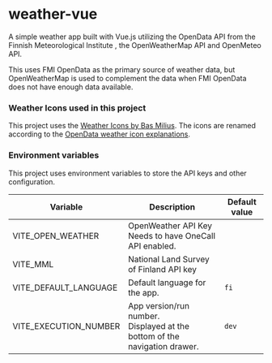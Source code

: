 # weather-vue

A simple weather app built with Vue.js utilizing the OpenData API from the Finnish Meteorological Institute
, the OpenWeatherMap API and OpenMeteo API.

This uses FMI OpenData as the primary source of weather data,
but OpenWeatherMap is used to complement the data when FMI OpenData does not have enough data available.

### Weather Icons used in this project

This project uses the [Weather Icons by Bas Milius](https://github.com/basmilius/weather-icons).
The icons are renamed according to the
[OpenData weather icon explanations](https://www.ilmatieteenlaitos.fi/latauspalvelun-pikaohje).

### Environment variables

This project uses environment variables to store the API keys and other configuration.  

| Variable              | Description                                                                   | Default value |
|-----------------------|-------------------------------------------------------------------------------|---------------|
| VITE_OPEN_WEATHER     | OpenWeather API Key<br/>Needs to have OneCall API enabled.                    |               |
| VITE_MML              | National Land Survey of Finland API key                                       |               |
| VITE_DEFAULT_LANGUAGE | Default language for the app.                                                 | `fi`          |
| VITE_EXECUTION_NUMBER | App version/run number.<br/>Displayed at the bottom of the navigation drawer. | `dev`         |
